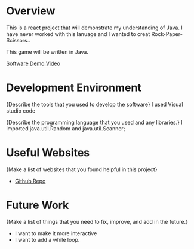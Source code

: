 # Overview
This is a react project that will demonstrate my understanding of Java. I have never worked with this lanuage and I wanted to creat Rock-Paper-Scissors..

This game will be written in Java.


[Software Demo Video](https://youtu.be/5pTIDpQe3XI)

# Development Environment

{Describe the tools that you used to develop the software}
I used Visual studio code

{Describe the programming language that you used and any libraries.}
I imported  java.util.Random and java.util.Scanner;

# Useful Websites

{Make a list of websites that you found helpful in this project}
* [Github Repo](https://newbedev.com/python-rock-paper-scissors-java-while-loop-code-example)

# Future Work

{Make a list of things that you need to fix, improve, and add in the future.}
* I want to make it more interactive
* I want to add a while loop.